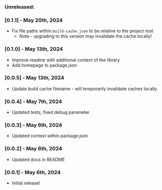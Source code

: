 ### Unreleased:

### [0.1.1] - May 20th, 2024

- Fix file paths within `build-cache.json` to be relative to the project root
  - Note - upgrading to this version may invalidate the cache locally!

### [0.1.0] - May 13th, 2024

- Improve readme with additional context of the library
- Add homepage to package.json

### [0.0.5] - May 13th, 2024

- Update build cache filename - will temporarily invalidate caches locally

### [0.0.4] - May 7th, 2024

- Updated tests, fixed debug parameter

### [0.0.3] - May 6th, 2024

- Updated context within package.json

### [0.0.2] - May 6th, 2024

- Updated docs in README

### [0.0.1] - May 6th, 2024

- Initial release!
